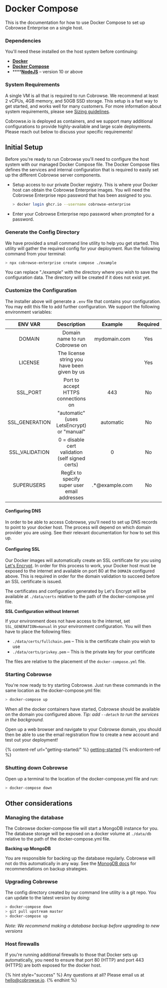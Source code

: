 # Docker Compose

This is the documentation for how to use Docker Compose to set up Cobrowse Enterprise on a single host.

### Dependencies

You'll need these installed on the host system before continuing:

* ****[**Docker**](https://www.docker.com)****
* ****[**Docker Compose**](https://docs.docker.com/compose/install/)****
* ****[**NodeJS**](https://nodejs.org/en/) – version 10 or above

### System Requirements

A single VM is all that is required to run Cobrowse. We recommend at least 2 vCPUs, 4GB memory, and 50GB SSD storage. This setup is a fast way to get started, and works well for many customers. For more information about system requirements, please see [Sizing guidelines](sizing-guidelines.md).

Cobrowse.io is deployed as containers, and we support many additional configurations to provide highly-available and large scale deployments. Please reach out below to discuss your specific requirements!

## Initial Setup

Before you're ready to run Cobrowse you'll need to configure the host system with our managed Docker Compose file. The Docker Compose files defines the services and internal configuration that is required to easily set up the different Cobrowse server components.

*   Setup access to our private Docker registry. This is where your Docker host can obtain the Cobrowse Enterprise images. You will need the Cobrowse Enterprise repo password that has been assigned to you.

    ```bash
    > docker login ghcr.io --username cobrowse-enterprise
    ```
* Enter your Cobrowse Enterprise repo password when prompted for a password.

### Generate the Config Directory

We have provided a small command line utility to help you get started. This utility will gather the required config for your deployment. Run the following command from your terminal:

```bash
> npx cobrowse-enterprise create compose ./example
```

You can replace "./example" with the directory where you wish to save the configuration data. The directory will be created if it does not exist yet.

### Customize the Configuration

The installer above will generate a `.env` file that contains your configuration. You may edit this file to add further configuration. We support the following environment variables:

|     ENV VAR     |                   Description                   |     Example     | Required |
| :-------------: | :---------------------------------------------: | :-------------: | :------: |
|      DOMAIN     |          Domain name to run Cobrowse on         |   mydomain.com  |    Yes   |
|     LICENSE     |   The license string you have been given by us  |                 |    Yes   |
|    SSL\_PORT    |       Port to accept HTTPS connections on       |       443       |    No    |
| SSL\_GENERATION |    "automatic" (uses LetsEncrypt) or "manual"   |    automatic    |    No    |
| SSL\_VALIDATION | 0 = disable cert validation (self signed certs) |        0        |    No    |
|    SUPERUSERS   |   RegEx to specify super user email addresses   | .\*@example.com |    No    |

#### Configuring DNS

In order to be able to access Cobrowse, you'll need to set up DNS records to point to your docker host. The process will depend on which domain provider you are using. See their relevant documentation for how to set this up.

#### Configuring SSL

Our Docker images will automatically create an SSL certificate for you using [Let's Encrypt](https://letsencrypt.org/). In order for this process to work, your Docker host must be exposed to the internet and available on port 80 at the `DOMAIN` configured above. This is required in order for the domain validation to succeed before an SSL certificate is issued.

The certificates and configuration generated by Let's Encrypt will be available at `./data/certs` relative to the path of the docker-compose.yml file.

**SSL Configuration without Internet**

If your environment does not have access to the internet, set `SSL_GENERATION=manual` in your environment configuration. You will then have to place the following files:

* `./data/certs/fullchain.pem` – This is the certificate chain you wish to use
* `./data/certs/privkey.pem` – This is the private key for your certificate

The files are relative to the placement of the `docker-compose.yml` file.

### Starting Cobrowse

You're now ready to try starting Cobrowse. Just run these commands in the same location as the docker-compose.yml file:

```bash
> docker-compose up
```

When all the docker containers have started, Cobrowse should be available on the domain you configured above. _Tip: add `--detach` to run the services in the background._

Open up a web browser and navigate to your Cobrowse domain, you should then be able to use the email registration flow to create a new account and test out your deployment!

{% content-ref url="getting-started/" %}
[getting-started](getting-started/)
{% endcontent-ref %}



### Shutting down Cobrowse

Open up a terminal to the location of the docker-compose.yml file and run:

```bash
> docker-compose down
```

## Other considerations

### Managing the database

The Cobrowse docker-compose file will start a MongoDB instance for you. The database storage will be exposed on a docker volume at `./data/db` relative to the path of the docker-compose.yml file.

**Backing up MongoDB**

You are responsible for backing up the database regularly. Cobrowse will not do this automatically in any way. See the [MonogDB docs](https://docs.mongodb.com/manual/core/backups/) for recommendations on backup strategies.

### Upgrading Cobrowse

The config directory created by our command line utility is a git repo. You can update to the latest version by doing:

```bash
> docker-compose down
> git pull upstream master
> docker-compose up
```

_Note: We recommend making a database backup before upgrading to new versions_

### Host firewalls

If you're running additional firewalls to those that Docker sets up automatically, you need to ensure that port 80 (HTTP) and port 443 (HTTPS) are both exposed for the docker host.

{% hint style="success" %}
Any questions at all? Please email us at [hello@cobrowse.io](mailto:hello@cobrowse.io).
{% endhint %}
